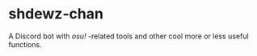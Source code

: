 # shdewz-chan

A Discord bot with *osu!* -related tools and other cool more or less useful functions.
